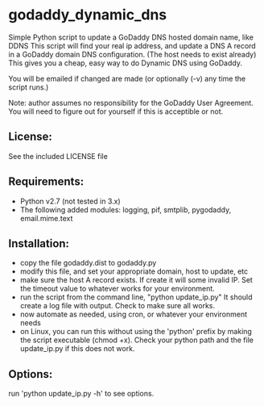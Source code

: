 godaddy_dynamic_dns
===================

Simple Python script to update a GoDaddy DNS hosted domain name, like DDNS
This script will find your real ip address, and update a DNS A record in
a GoDaddy domain DNS configuration. (The host needs to exist already)
This gives you a cheap, easy way to do Dynamic DNS using GoDaddy.

You will be emailed if changed are made (or optionally (-v) any time the script
runs.)

Note: author assumes no responsibility for the GoDaddy User Agreement.
You will need to figure out for yourself if this is acceptible or not.


License:
--------
See the included LICENSE file


Requirements:
-------------

- Python v2.7  (not tested in 3.x)
- The following added modules:
  logging, pif, smtplib, pygodaddy, email.mime.text 

Installation:
-------------

- copy the file godaddy.dist  to  godaddy.py
- modify this file, and set your appropriate domain, host to update, etc
- make sure the host A record exists. If create it will some invalid IP.
  Set the timeout value to whatever works for your environment. 
- run the script from the command line,  "python update_ip.py"
  It should create a log file with output. Check to make sure all works.
- now automate as needed, using cron, or whatever your environment needs
- on Linux, you can run this without using the 'python' prefix by making
  the script executable (chmod +x). Check your python path and the file
  update_ip.py if this does not work.

Options:
--------
run  'python update_ip.py -h' to see options.


